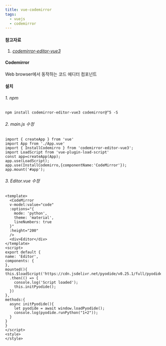 ```yaml
---
title: vue-codemirror
tags:
  - vuejs
  - codemirror
---
```

#### 참고자료
1. [_codemirror-editor-vue3_](https://www.npmjs.com/package/codemirror-editor-vue3)


#### Codemirror
Web browser에서 동작하는 코드 에디터 컴포넌트
#### 설치

 ###### 1. npm

```
npm install codemirror-editor-vue3 codemirror@^5 -S
```


###### 2. main.js 수정

```
import { createApp } from 'vue'
import App from './App.vue'
import { InstallCodemirro } from 'codemirror-editor-vue3';
import LoadScript from 'vue-plugin-load-script'
const app=createApp(App);
app.use(LoadScript);
app.use(InstallCodemirro,{componentName:'CodeMirror'});
app.mount('#app');
```

###### 3. Editor.vue 수정

```
<template>
  <CodeMirror
  v-model:value="code"
  :options="{
    mode: 'python',
    theme: 'material',
    lineNumbers: true
  }"
  :height="200"
  />
  <div>Editor</div>
</template>
<script>
export default {
name: 'Editor',
components: {
},
mounted(){
this.$loadScript('https://cdn.jsdelivr.net/pyodide/v0.25.1/full/pyodide.js')
  .then(() => {
    console.log('Script loaded');
    this.initPyodide();
  })
},
methods:{
  async initPyodide(){
    let pyodide = await window.loadPyodide();
    console.log(pyodide.runPython("1+2"));
  }
}
}
</script>
<style>
</style>
```

